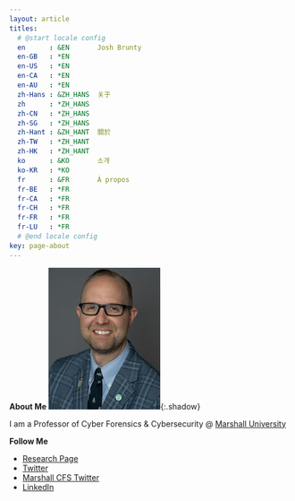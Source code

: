 ```yaml
---
layout: article
titles:
  # @start locale config
  en      : &EN       Josh Brunty
  en-GB   : *EN
  en-US   : *EN
  en-CA   : *EN
  en-AU   : *EN
  zh-Hans : &ZH_HANS  关于
  zh      : *ZH_HANS
  zh-CN   : *ZH_HANS
  zh-SG   : *ZH_HANS
  zh-Hant : &ZH_HANT  關於
  zh-TW   : *ZH_HANT
  zh-HK   : *ZH_HANT
  ko      : &KO       소개
  ko-KR   : *KO
  fr      : &FR       À propos
  fr-BE   : *FR
  fr-CA   : *FR
  fr-CH   : *FR
  fr-FR   : *FR
  fr-LU   : *FR
  # @end locale config
key: page-about
---
```


**About Me** 
![Image](images/about/bruntyheadshot200.jpg){:.shadow}

I am a Professor of Cyber Forensics & Cybersecurity @ [Marshall University](https://www.marshall.edu)

**Follow Me**
* [Research Page](http://science.marshall.edu/brunty11)
* [Twitter](https://www.twitter.com/joshbrunty)
* [Marshall CFS Twitter](https://www.twitter.com/marshallucfs)
* [LinkedIn](https://www.linkedin.com/in/joshbrunty)
